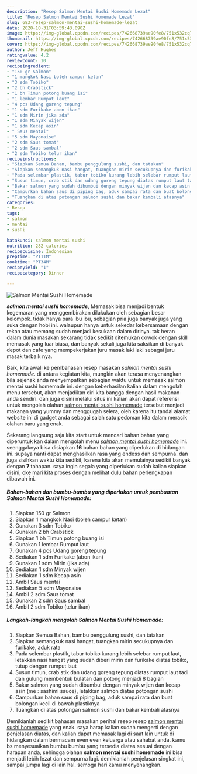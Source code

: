 ```yaml
---
description: "Resep Salmon Mentai Sushi Homemade Lezat"
title: "Resep Salmon Mentai Sushi Homemade Lezat"
slug: 683-resep-salmon-mentai-sushi-homemade-lezat
date: 2020-10-31T03:59:43.090Z
image: https://img-global.cpcdn.com/recipes/742668739ae90fe8/751x532cq70/salmon-mentai-sushi-homemade-foto-resep-utama.jpg
thumbnail: https://img-global.cpcdn.com/recipes/742668739ae90fe8/751x532cq70/salmon-mentai-sushi-homemade-foto-resep-utama.jpg
cover: https://img-global.cpcdn.com/recipes/742668739ae90fe8/751x532cq70/salmon-mentai-sushi-homemade-foto-resep-utama.jpg
author: Jeff Hughes
ratingvalue: 4.2
reviewcount: 10
recipeingredient:
- "150 gr Salmon"
- "1 mangkok Nasi boleh campur ketan"
- "3 sdm Tobiko"
- "2 bh Crabstick"
- "1 bh Timun potong buang isi"
- "1 lembar Rumput laut"
- "4 pcs Udang goreng tepung"
- "1 sdm Furikake abon ikan"
- "1 sdm Mirin jika ada"
- "1 sdm Minyak wijen"
- "1 sdm Kecap asin"
- " Saus mentai"
- "5 sdm Mayonaise"
- "2 sdm Saus tomat"
- "2 sdm Saus sambal"
- "2 sdm Tobiko telur ikan"
recipeinstructions:
- "Siapkan Semua Bahan, bambu penggulung sushi, dan tatakan"
- "Siapkan semangkuk nasi hangat, tuangkan mirin secukupnya dan furikake, aduk rata"
- "Pada selembar plastik, tabur tobiko kurang lebih selebar rumput laut, letakkan nasi hangat yang sudah diberi mirin dan furikake diatas tobiko, tutup dengan rumput laut"
- "Susun timun, crab stik dan udang goreng tepung diatas rumput laut tadi dan gulung membentuk bulatan dan potong menjadi 8 bagian"
- "Bakar salmon yang sudah dibumbui dengan minyak wijen dan kecap asin (me : sashimi sauce), letakkan salmon diatas potongan sushi"
- "Campurkan bahan saus di piping bag, aduk sampai rata dan buat bolongan kecil di bawah plastiknya"
- "Tuangkan di atas potongan salmon sushi dan bakar kembali atasnya"
categories:
- Resep
tags:
- salmon
- mentai
- sushi

katakunci: salmon mentai sushi 
nutrition: 282 calories
recipecuisine: Indonesian
preptime: "PT11M"
cooktime: "PT34M"
recipeyield: "1"
recipecategory: Dinner

---
```



![Salmon Mentai Sushi Homemade](https://img-global.cpcdn.com/recipes/742668739ae90fe8/751x532cq70/salmon-mentai-sushi-homemade-foto-resep-utama.jpg)

<b><i>salmon mentai sushi homemade</i></b>, Memasak bisa menjadi bentuk kegemaran yang menggembirakan dilakukan oleh sebagian besar kelompok. tidak hanya para ibu ibu, sebagian pria juga banyak juga yang suka dengan hobi ini. walaupun hanya untuk sekedar kebersamaan dengan rekan atau memang sudah menjadi kesukaan dalam dirinya. tak heran dalam dunia masakan sekarang tidak sedikit ditemukan cowok dengan skill memasak yang luar biasa, dan banyak sekali juga kita saksikan di banyak depot dan cafe yang mempekerjakan juru masak laki laki sebagai juru masak terbaik nya.

Baik, kita awali ke pembahasan resep masakan <i>salmon mentai sushi homemade</i>. di antara kegiatan kita, mungkin akan terasa menyenangkan bila sejenak anda menyempatkan sebagian waktu untuk memasak salmon mentai sushi homemade ini. dengan keberhasilan kalian dalam mengolah menu tersebut, akan menjadikan diri kita bangga dengan hasil makanan anda sendiri. dan juga disini melalui situs ini kalian akan dapat referensi untuk mengolah olahan <u>salmon mentai sushi homemade</u> tersebut menjadi makanan yang yummy dan menggugah selera, oleh karena itu tandai alamat website ini di gadget anda sebagai salah satu pedoman kita dalam meracik olahan baru yang enak.




Sekarang langsung saja kita start untuk mencari bahan bahan yang diperuntuk kan dalam mengolah menu <u><i>salmon mentai sushi homemade</i></u> ini. seenggaknya bisa disiapkan <b>16</b> bahan bahan yang diperlukan di hidangan ini. supaya nanti dapat menghasilkan rasa yang endess dan sempurna. dan juga sisihkan waktu kita sedikit, karena kita akan memulainya sedikit banyak dengan <b>7</b> tahapan. saya ingin segala yang diperlukan sudah kalian siapkan disini, oke mari kita proses dengan melihat dulu bahan perlengkapan dibawah ini.

<!--inarticleads1-->

##### Bahan-bahan dan bumbu-bumbu yang diperlukan untuk pembuatan Salmon Mentai Sushi Homemade:

1. Siapkan 150 gr Salmon
1. Siapkan 1 mangkok Nasi (boleh campur ketan)
1. Gunakan 3 sdm Tobiko
1. Gunakan 2 bh Crabstick
1. Siapkan 1 bh Timun potong buang isi
1. Gunakan 1 lembar Rumput laut
1. Gunakan 4 pcs Udang goreng tepung
1. Sediakan 1 sdm Furikake (abon ikan)
1. Gunakan 1 sdm Mirin (jika ada)
1. Sediakan 1 sdm Minyak wijen
1. Sediakan 1 sdm Kecap asin
1. Ambil  Saus mentai
1. Sediakan 5 sdm Mayonaise
1. Ambil 2 sdm Saus tomat
1. Gunakan 2 sdm Saus sambal
1. Ambil 2 sdm Tobiko (telur ikan)




<!--inarticleads2-->

##### Langkah-langkah mengolah Salmon Mentai Sushi Homemade:

1. Siapkan Semua Bahan, bambu penggulung sushi, dan tatakan
1. Siapkan semangkuk nasi hangat, tuangkan mirin secukupnya dan furikake, aduk rata
1. Pada selembar plastik, tabur tobiko kurang lebih selebar rumput laut, letakkan nasi hangat yang sudah diberi mirin dan furikake diatas tobiko, tutup dengan rumput laut
1. Susun timun, crab stik dan udang goreng tepung diatas rumput laut tadi dan gulung membentuk bulatan dan potong menjadi 8 bagian
1. Bakar salmon yang sudah dibumbui dengan minyak wijen dan kecap asin (me : sashimi sauce), letakkan salmon diatas potongan sushi
1. Campurkan bahan saus di piping bag, aduk sampai rata dan buat bolongan kecil di bawah plastiknya
1. Tuangkan di atas potongan salmon sushi dan bakar kembali atasnya




Demikianlah sedikit bahasan masakan perihal resep resep <u>salmon mentai sushi homemade</u> yang enak. saya harap kalian sudah mengerti dengan penjelasan diatas, dan kalian dapat memasak lagi di saat lain untuk di hidangkan dalam bermacam even even keluarga atau sahabat anda. kamu bs menyesuaikan bumbu bumbu yang tersedia diatas sesuai dengan harapan anda, sehingga olahan <b>salmon mentai sushi homemade</b> ini bisa menjadi lebih lezat dan sempurna lagi. demikianlah penjelasan singkat ini, sampai jumpa lagi di lain hal. semoga hari kamu menyenangkan.
